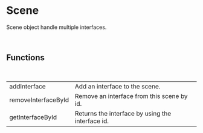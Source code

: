 <div id="content-header">
  <h1>Scene</h1>
</div>

<p>
  Scene object handle multiple interfaces.
</p>


<br/>
<h2>Functions</h2>
<br/>

<table>
  <tr>
    <td>addInterface</td>
    <td>Add an interface to the scene.</td>
  </tr>
  <tr>
    <td>removeInterfaceById</td>
    <td>Remove an interface from this scene by id.</td>
  </tr>
  <tr>
    <td>getInterfaceById</td>
    <td>Returns the interface by using the interface id.</td>
  </tr>
</table>
